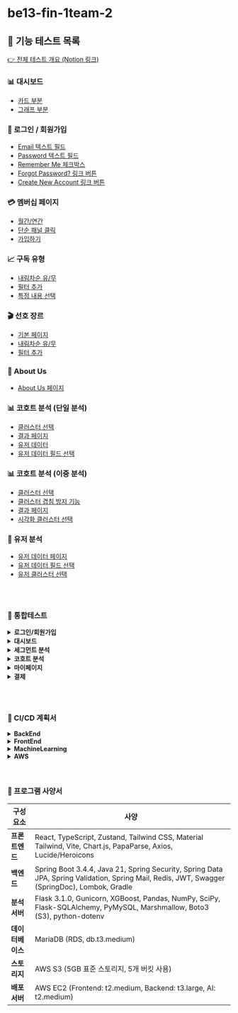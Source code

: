 # be13-fin-1team-2 

## 🧪 기능 테스트 목록

[👉 전체 테스트 개요 (Notion 링크)](https://www.notion.so/playdatacademy/203d943bcac280a9bdbec7fae4e084c7?v=203d943bcac280d58340000c6bb4e98c)

### 📊 대시보드
- [카드 부분](https://www.notion.so/203d943bcac280809111c85608e51b60?pvs=21)
- [그래프 부분](https://www.notion.so/203d943bcac280d0a52ac6049656a699?pvs=21)

### 🔐 로그인 / 회원가입
- [Email 텍스트 필드](https://www.notion.so/Email-203d943bcac280b891d5d3c6613a58a4?pvs=21)
- [Password 텍스트 필드](https://www.notion.so/Password-203d943bcac28087a565d57898038375?pvs=21)
- [Remember Me 체크박스](https://www.notion.so/Remember-Me-203d943bcac280fa9bf9dfd56dc8a506?pvs=21)
- [Forgot Password? 링크 버튼](https://www.notion.so/Forgot-Password-203d943bcac2803f8eafccc2a08f5253?pvs=21)
- [Create New Account 링크 버튼](https://www.notion.so/Create-New-Account-203d943bcac28045964bd181239daed6?pvs=21)

### 💳 멤버십 페이지
- [월간/연간](https://www.notion.so/203d943bcac28096be49dda7ffbb048a?pvs=21)
- [단순 패널 클릭](https://www.notion.so/203d943bcac28093bedfe032fb168657?pvs=21)
- [가입하기](https://www.notion.so/203d943bcac28098b199f1f7ddaed2b5?pvs=21)

### 📈 구독 유형
- [내림차순 유/무](https://www.notion.so/203d943bcac280c19de0d38860e8ef7d?pvs=21)
- [필터 추가](https://www.notion.so/203d943bcac280eb9e5fe5c32e64d214?pvs=21)
- [특정 내용 선택](https://www.notion.so/203d943bcac280b48fd1fd1d5516042f?pvs=21)

### 🎬 선호 장르
- [기본 페이지](https://www.notion.so/203d943bcac280e49141c35016a4fd81?pvs=21)
- [내림차순 유/무](https://www.notion.so/203d943bcac280ff9b6ce8e339b2c765?pvs=21)
- [필터 추가](https://www.notion.so/203d943bcac280269dc5f9565476d853?pvs=21)

### 👥 About Us
- [About Us 페이지](https://www.notion.so/about-us-203d943bcac2804d90a9d9e663b2f685?pvs=21)

### 📊 코호트 분석 (단일 분석)
- [클러스터 선택](https://www.notion.so/203d943bcac280dd9baedc9009ab3f78?pvs=21)
- [결과 페이지](https://www.notion.so/203d943bcac280e4a409d88fbb55f0c5?pvs=21)
- [유저 데이터](https://www.notion.so/203d943bcac28040a2bcc18bbd2600f6?pvs=21)
- [유저 데이터 필드 선택](https://www.notion.so/203d943bcac280c6a33ec2a1d8f3f3fc?pvs=21)

### 📊 코호트 분석 (이중 분석)
- [클러스터 선택](https://www.notion.so/203d943bcac2800eadcbfe58b68cc65b?pvs=21)
- [클러스터 겹침 방지 기능](https://www.notion.so/203d943bcac280658d01d024a06fef29?pvs=21)
- [결과 페이지](https://www.notion.so/203d943bcac2809a9abacc308c1e0f06?pvs=21)
- [시각화 클러스터 선택](https://www.notion.so/203d943bcac28025825cef092fbd4acc?pvs=21)

### 👤 유저 분석
- [유저 데이터 페이지](https://www.notion.so/203d943bcac280e5a2cef542dfc67180?pvs=21)
- [유저 데이터 필드 선택](https://www.notion.so/203d943bcac28094ad03df6b1456d69b?pvs=21)
- [유저 클러스터 선택](https://www.notion.so/203d943bcac280dbaff1d2bf23404ee5?pvs=21)

<br /><br />
### 📌 통합테스트

<details>
<summary><strong>로그인/회원가입</strong></summary>

<br />

- ![회원가입](https://github.com/user-attachments/assets/03a31f1b-19be-48ba-bb6c-b6aa3bcc59c4)
- ![회원가입 OTP 재발송](https://github.com/user-attachments/assets/71ab77b8-130c-4da4-a2f2-316b3551f589)
- ![비밀번호 변경](https://github.com/user-attachments/assets/bd66f343-8da7-4820-b8df-fe4674ba02a0)

</details>

<details>
<summary><strong>대시보드</strong></summary><br />

/////여기

</details>


<details>
<summary><strong>세그먼트 분석</strong></summary><br />

/////여기

</details>

<details>
<summary><strong>코호트 분석</strong></summary><br />

/////여기

</details>

<details>
<summary><strong>마이페이지</strong></summary><br />

/////여기

</details>

<details>
<summary><strong>결제</strong></summary><br />

/////여기

</details>

<br /><br />

### 📌 CI/CD 계획서

<details>
<summary><strong>BackEnd</strong></summary><br />

![BE 배포 계획서1](https://github.com/user-attachments/assets/90296c6e-5b1b-420c-bd13-d34416e75121)
![BE 배포 계획서2](https://github.com/user-attachments/assets/ce189fd0-e925-499f-a453-027389f43327)
![BE 배포 계획서3](https://github.com/user-attachments/assets/04a68471-cf56-4ee0-9c6a-4db1ab3aab8d)
![BE 배포 계획서4](https://github.com/user-attachments/assets/3cc829f1-de9b-4748-be34-b021fddcc6a4)
![BE 배포 계획서5](https://github.com/user-attachments/assets/580bfb49-f11f-451d-9ebe-0578d88a483d)
![BE 배포 계획서6](https://github.com/user-attachments/assets/f938356b-d206-4f35-9a03-2c5c07edde22)
![BE 배포 계획서7](https://github.com/user-attachments/assets/d23b646e-fbe8-4ed1-9089-6986e4d07929)
![BE 배포 계획서8](https://github.com/user-attachments/assets/9a988986-6b99-4552-9774-12481dd342f4)


</details>

<details>
<summary><strong>FrontEnd</strong></summary><br />

![FE 배포 계획서1](https://github.com/user-attachments/assets/d5832583-d640-45cb-ac92-762235b47ddd)
![FE 배포 계획서2](https://github.com/user-attachments/assets/b8d0c467-db3a-4529-b288-66ab9e300e45)
![FE 배포 계획서3](https://github.com/user-attachments/assets/36f07251-3111-4b67-adf9-a2051ba7f409)
![FE 배포 계획서4](https://github.com/user-attachments/assets/e0e037a2-aa61-4118-b02d-50a7246c7a39)


</details>

<details>
<summary><strong>MachineLearning</strong></summary><br />

![ML 배포 계획서1](https://github.com/user-attachments/assets/92634d06-8fd3-487f-9766-9ceadca9e5cc)
![ML 배포 계획서2](https://github.com/user-attachments/assets/43a067a3-6652-437f-a663-7f34f5bcf37d)
![ML 배포 계획서3](https://github.com/user-attachments/assets/f08ae7af-8051-423d-b077-8c71ac21d4f2)
![ML 배포 계획서4](https://github.com/user-attachments/assets/57566b85-56fc-4017-bad1-3950e75588ce)


</details>

<details>
<summary><strong>AWS</strong></summary><br />

![AWS 이용 항목](https://github.com/user-attachments/assets/8a1c273d-690c-45be-9491-2f8e1d4399aa)


</details> <br /><br />







### 📌 프로그램 사양서

| **구성 요소**      | **사양**                                                                 |
|--------------------|--------------------------------------------------------------------------|
| **프론트엔드** | React, TypeScript, Zustand, Tailwind CSS, Material Tailwind, Vite, Chart.js, PapaParse, Axios, Lucide/Heroicons       |
| **백엔드**  | Spring Boot 3.4.4, Java 21, Spring Security, Spring Data JPA, Spring Validation, Spring Mail, Redis, JWT, Swagger (SpringDoc), Lombok, Gradle |
| **분석 서버**       | Flask 3.1.0, Gunicorn, XGBoost, Pandas, NumPy, SciPy, Flask-SQLAlchemy, PyMySQL, Marshmallow, Boto3 (S3), python-dotenv         |
| **데이터베이스**            | MariaDB (RDS, db.t3.medium)                                 |
| **스토리지**             | AWS S3 (5GB 표준 스토리지, 5개 버킷 사용)     |
| **배포 서버**             | AWS EC2 (Frontend: t2.medium, Backend: t3.large, AI: t2.medium)     |
